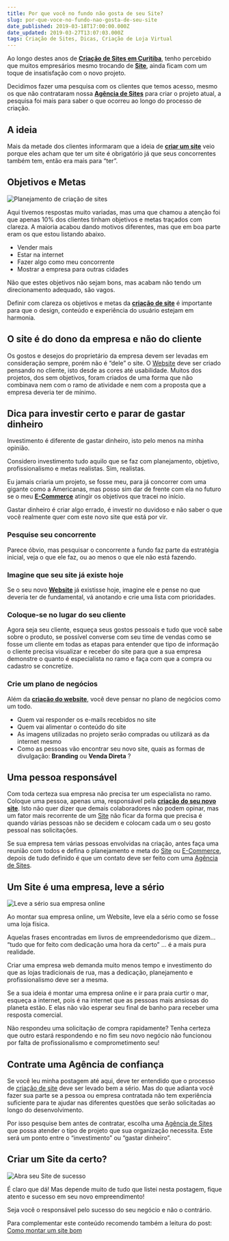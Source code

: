 ```yaml
---
title: Por que você no fundo não gosta de seu Site?
slug: por-que-voce-no-fundo-nao-gosta-de-seu-site
date_published: 2019-03-18T17:00:00.000Z
date_updated: 2019-03-27T13:07:03.000Z
tags: Criação de Sites, Dicas, Criação de Loja Virtual
---
```


Ao longo destes anos de **[Criação de Sites em Curitiba](https://inoweb.com.br/criacao-de-sites)**, tenho percebido que muitos empresários mesmo trocando de **[Site](https://inoweb.com.br/criacao-de-sites)**, ainda ficam com um toque de insatisfação com o novo projeto.

Decidimos fazer uma pesquisa com os clientes que temos acesso, mesmo os que não contrataram nossa **[Agência de Sites](https://com.br/criacao-de-sites)** para criar o projeto atual, a pesquisa foi mais para saber o que ocorreu ao longo do processo de criação.

## A ideia

Mais da metade dos clientes informaram que a ideia de **[criar um site](https://inoweb.com.br/criacao-de-sites)** veio porque eles acham que ter um site é obrigatório já que seus concorrentes também tem, então era mais para “ter”.

## Objetivos e Metas

![Planejamento de criação de sites](/content/images/2019/03/objetivos_e_metas-2-inoweb.png)

Aqui tivemos respostas muito variadas, mas uma que chamou a atenção foi que apenas 10% dos clientes tinham objetivos e metas traçados com clareza. A maioria acabou dando motivos diferentes, mas que em boa parte eram os que estou listando abaixo.

- Vender mais
- Estar na internet
- Fazer algo como meu concorrente
- Mostrar a empresa para outras cidades

Não que estes objetivos não sejam bons, mas acabam não tendo um direcionamento adequado, são vagos.

Definir com clareza os objetivos e metas da **[criação de site](https://inoweb.com.br/criacao-de-sites)** é importante para que o design, conteúdo e experiência do usuário estejam em harmonia.

## O site é do dono da empresa e não do cliente

Os gostos e desejos do proprietário da empresa devem ser levadas em consideração sempre, porém não é “dele” o site. O [Website](https://inoweb.com.br/criacao-de-sites) deve ser criado pensando no cliente, isto desde as cores até usabilidade. Muitos dos projetos, dos sem objetivos, foram criados de uma forma que não combinava nem com o ramo de atividade e nem com a proposta que a empresa deveria ter de mínimo.

## Dica para investir certo e parar de gastar dinheiro

Investimento é diferente de gastar dinheiro, isto pelo menos na minha opinião.

Considero investimento tudo aquilo que se faz com planejamento, objetivo, profissionalismo e metas realistas. Sim, realistas.

Eu jamais criaria um projeto, se fosse meu, para já concorrer com uma gigante como a Americanas, mas posso sim dar de frente com ela no futuro se o meu [**E-Commerce**](https://inoweb.com.br/criacao-de-loja-virtual) atingir os objetivos que tracei no início.

Gastar dinheiro é criar algo errado, é investir no duvidoso e não saber o que você realmente quer com este novo site que está por vir.

### Pesquise seu concorrente

Parece óbvio, mas pesquisar o concorrente a fundo faz parte da estratégia inicial, veja o que ele faz, ou ao menos o que ele não está fazendo.

### Imagine que seu site já existe hoje

Se o seu novo **[Website](https://inoweb.com.br/criacao-de-sites)** já existisse hoje, imagine ele e pense no que deveria ter de fundamental, vá anotando e crie uma lista com prioridades.

### Coloque-se no lugar do seu cliente

Agora seja seu cliente, esqueça seus gostos pessoais e tudo que você sabe sobre o produto, se possível converse com seu time de vendas como se fosse um cliente em todas as etapas para entender que tipo de informação o cliente precisa visualizar e receber do site para que a sua empresa demonstre o quanto é especialista no ramo e faça com que a compra ou cadastro se concretize.

### Crie um plano de negócios

Além da **[criação do website](https://inoweb.com.br/criacao-de-sites)**, você deve pensar no plano de negócios como um todo.

- Quem vai responder os e-mails recebidos no site
- Quem vai alimentar o conteúdo do site
- As imagens utilizadas no projeto serão compradas ou utilizará as da internet mesmo
- Como as pessoas vão encontrar seu novo site, quais as formas de divulgação: **Branding** ou **Venda Direta** ?

## Uma pessoa responsável

Com toda certeza sua empresa não precisa ter um especialista no ramo. Coloque uma pessoa, apenas uma, responsável pela **[criação do seu novo site](https://inoweb.com.br/criacao-de-sites)**. Isto não quer dizer que demais colaboradores não podem opinar, mas um fator mais recorrente de um [Site](https://inoweb.com.br/criacao-de-sites) não ficar da forma que precisa é quando várias pessoas não se decidem e colocam cada um o seu gosto pessoal nas solicitações.

Se sua empresa tem várias pessoas envolvidas na criação, antes faça uma reunião com todos e defina o planejamento e meta do [Site](https://inoweb.com.br/criacao-de-sites) ou [E-Commerce](https://inoweb.com.br/criacao-de-loja-virtual), depois de tudo definido é que um contato deve ser feito com uma [Agência de Sites](https://inoweb.com.br/criacao-de-sites).

## Um Site é uma empresa, leve a sério

![Leve a sério sua empresa online](/content/images/2019/03/objetivos_e_metas-inoweb.png)

Ao montar sua empresa online, um Website, leve ela a sério como se fosse uma loja física.

Aquelas frases encontradas em livros de empreendedorismo que dizem… “tudo que for feito com dedicação uma hora da certo” … é a mais pura realidade.

Criar uma empresa web demanda muito menos tempo e investimento do que as lojas tradicionais de rua, mas a dedicação, planejamento e profissionalismo deve ser a mesma.

Se a sua ideia é montar uma empresa online e ir para praia curtir o mar, esqueça a internet, pois é na internet que as pessoas mais ansiosas do planeta estão. E elas não vão esperar seu final de banho para receber uma resposta comercial.

Não respondeu uma solicitação de compra rapidamente? Tenha certeza que outro estará respondendo e no fim seu novo negócio não funcionou por falta de profissionalismo e comprometimento seu!

## Contrate uma Agência de confiança

Se você leu minha postagem até aqui, deve ter entendido que o processo de [criação de site](https://inoweb.com.br/criacao-de-sites) deve ser levado bem a sério. Mas do que adianta você fazer sua parte se a pessoa ou empresa contratada não tem experiência suficiente para te ajudar nas diferentes questões que serão solicitadas ao longo do desenvolvimento.

Por isso pesquise bem antes de contratar, escolha uma [Agência de Sites](https://inoweb.com.br/criacao-de-sites) que possa atender o tipo de projeto que sua organização necessita. Este será um ponto entre o “investimento” ou “gastar dinheiro”.

## Criar um Site da certo?

![Abra seu Site de sucesso](/content/images/2019/03/resultados-com-sites-inoweb.png)

É claro que dá! Mas depende muito de tudo que listei nesta postagem, fique atento e sucesso em seu novo empreendimento!

Seja você o responsável pelo sucesso do seu negócio e não o contrário.

Para complementar este conteúdo recomendo também a leitura do post: [Como montar um site bom](https://blog.inoweb.com.br/como-montar-um-site-bom/)
